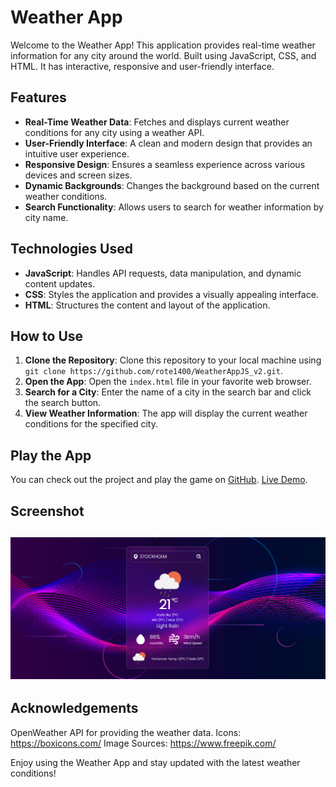 # Weather App

Welcome to the Weather App! This application provides real-time weather information for any city around the world. Built using JavaScript, CSS, and HTML. It has interactive, responsive and user-friendly interface.

## Features

- **Real-Time Weather Data**: Fetches and displays current weather conditions for any city using a weather API.
- **User-Friendly Interface**: A clean and modern design that provides an intuitive user experience.
- **Responsive Design**: Ensures a seamless experience across various devices and screen sizes.
- **Dynamic Backgrounds**: Changes the background based on the current weather conditions.
- **Search Functionality**: Allows users to search for weather information by city name.

## Technologies Used

- **JavaScript**: Handles API requests, data manipulation, and dynamic content updates.
- **CSS**: Styles the application and provides a visually appealing interface.
- **HTML**: Structures the content and layout of the application.

## How to Use

1. **Clone the Repository**: Clone this repository to your local machine using `git clone https://github.com/rote1400/WeatherAppJS_v2.git`.
2. **Open the App**: Open the `index.html` file in your favorite web browser.
3. **Search for a City**: Enter the name of a city in the search bar and click the search button.
4. **View Weather Information**: The app will display the current weather conditions for the specified city.

## Play the App

You can check out the project and play the game on [GitHub](https://github.com/rote1400/WeatherAppJS_v2/). [Live Demo](https://rote1400.github.io/WeatherAppJS_v2/). 

## Screenshot

![Weather App Screenshot](https://github.com/rote1400/WeatherAppJS_v2/blob/main/assets/ScreenShot2.png)
---

## Acknowledgements
OpenWeather API for providing the weather data.
Icons: https://boxicons.com/
Image Sources: https://www.freepik.com/

Enjoy using the Weather App and stay updated with the latest weather conditions!